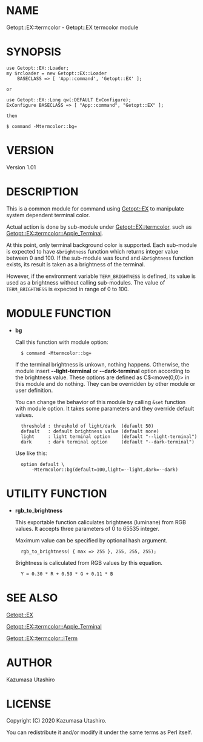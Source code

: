 # NAME

Getopt::EX::termcolor - Getopt::EX termcolor module

# SYNOPSIS

    use Getopt::EX::Loader;
    my $rcloader = new Getopt::EX::Loader
        BASECLASS => [ 'App::command', 'Getopt::EX' ];

    or

    use Getopt::EX::Long qw(:DEFAULT ExConfigure);
    ExConfigure BASECLASS => [ "App::command", "Getopt::EX" ];

    then

    $ command -Mtermcolor::bg=

# VERSION

Version 1.01

# DESCRIPTION

This is a common module for command using [Getopt::EX](https://metacpan.org/pod/Getopt::EX) to manipulate
system dependent terminal color.

Actual action is done by sub-module under [Getopt::EX::termcolor](https://metacpan.org/pod/Getopt::EX::termcolor),
such as [Getopt::EX::termcolor::Apple\_Terminal](https://metacpan.org/pod/Getopt::EX::termcolor::Apple_Terminal).

At this point, only terminal background color is supported.  Each
sub-module is expected to have `&brightness` function which returns
integer value between 0 and 100.  If the sub-module was found and
`&brightness` function exists, its result is taken as a brightness of
the terminal.

However, if the environment variable `TERM_BRIGHTNESS` is defined,
its value is used as a brightness without calling sub-modules.  The
value of `TERM_BRIGHTNESS` is expected in range of 0 to 100.

# MODULE FUNCTION

- **bg**

    Call this function with module option:

        $ command -Mtermcolor::bg=

    If the terminal brightness is unkown, nothing happens.  Otherwise, the
    module insert **--light-terminal** or **--dark-terminal** option
    according to the brightness value.  These options are defined as
    C$<move(0,0)> in this module and do nothing.  They can be overridden
    by other module or user definition.

    You can change the behavior of this module by calling `&set` function
    with module option.  It takes some parameters and they override
    default values.

        threshold : threshold of light/dark  (default 50)
        default   : default brightness value (default none)
        light     : light terminal option    (default "--light-terminal")
        dark      : dark terminal option     (default "--dark-terminal")

    Use like this:

        option default \
            -Mtermcolor::bg(default=100,light=--light,dark=--dark)

# UTILITY FUNCTION

- **rgb\_to\_brightness**

    This exportable function caliculates brightness (luminane) from RGB
    values.  It accepts three parameters of 0 to 65535 integer.

    Maximum value can be specified by optional hash argument.

        rgb_to_brightness( { max => 255 }, 255, 255, 255);

    Brightness is caliculated from RGB values by this equation.

        Y = 0.30 * R + 0.59 * G + 0.11 * B

# SEE ALSO

[Getopt::EX](https://metacpan.org/pod/Getopt::EX)

[Getopt::EX::termcolor::Apple\_Terminal](https://metacpan.org/pod/Getopt::EX::termcolor::Apple_Terminal)

[Getopt::EX::termcolor::iTerm](https://metacpan.org/pod/Getopt::EX::termcolor::iTerm)

# AUTHOR

Kazumasa Utashiro

# LICENSE

Copyright (C) 2020 Kazumasa Utashiro.

You can redistribute it and/or modify it under the same terms
as Perl itself.

